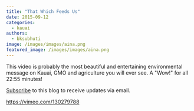 ```yaml
---
title: "That Which Feeds Us"
date: 2015-09-12
categories: 
  - kauai
authors: 
  - bksubhuti
image: /images/images/aina.png
featured_image: /images/images/aina.png
---
```


This video is probably the most beautiful and entertaining environmental message on Kauai, GMO and agriculture you will ever see. A "Wow!" for all 22:55 minutes!

[Subscribe](https://subhuti.withmetta.net/subscribe/) to this blog to receive updates via email.

https://vimeo.com/130279788